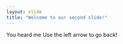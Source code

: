 ```yaml
---
layout: slide
title: "Welcome to our second slide!"
---
```

You heard me
Use the left arrow to go back!
